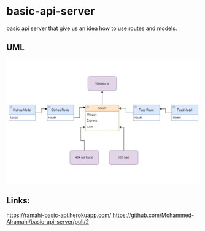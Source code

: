 # basic-api-server

basic api server that give us an idea how to use routes and models.

## UML

![uml](lab-03-uml.PNG)

## Links:

https://ramahi-basic-api.herokuapp.com/
https://github.com/Mohammed-Alramahi/basic-api-server/pull/2
